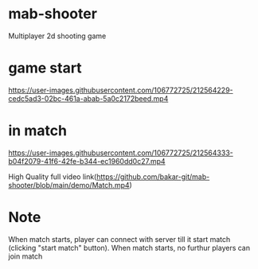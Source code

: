 # mab-shooter
Multiplayer 2d shooting game


# game start


https://user-images.githubusercontent.com/106772725/212564229-cedc5ad3-02bc-461a-abab-5a0c2172beed.mp4


# in match

https://user-images.githubusercontent.com/106772725/212564333-b04f2079-41f6-42fe-b344-ec1960dd0c27.mp4

High Quality full video link(https://github.com/bakar-git/mab-shooter/blob/main/demo/Match.mp4)

# Note
When match starts, player can connect with server till it start match (clicking "start match" button). When match starts, no furthur players can join match
